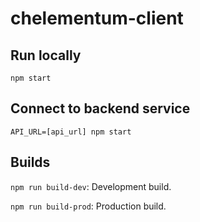 # chelementum-client

## Run locally

`npm start`

## Connect to backend service

`API_URL=[api_url] npm start`

## Builds

`npm run build-dev`: Development build.

`npm run build-prod`: Production build.
